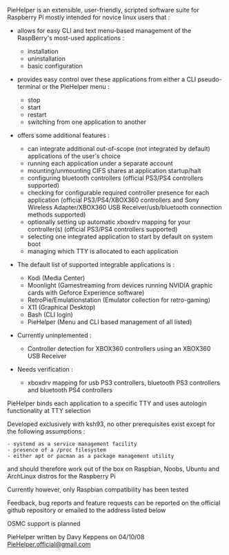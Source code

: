 PieHelper is an extensible, user-friendly, scripted software suite for Raspberry Pi
mostly intended for novice linux users that :

* allows for easy CLI and text menu-based management of the RaspBerry's most-used applications :
	- installation
	- uninstallation
	- basic configuration
* provides easy control over these applications from either a CLI pseudo-terminal or the PieHelper menu :
	- stop
	- start
	- restart
	- switching from one application to another
* offers some additional features :
	- can integrate additional out-of-scope (not integrated by default) applications of the user's choice
	- running each application under a separate account
	- mounting/unmounting CIFS shares at application startup/halt
	- configuring bluetooth controllers (official PS3/PS4 controllers supported)
	- checking for configurable required controller presence for each application (official PS3/PS4/XBOX360 controllers and Sony Wireless Adapter/XBOX360 USB Receiver/usb/bluetooth connection methods supported)
	- optionally setting up automatic xboxdrv mapping for your controller(s) (official PS3/PS4 controllers supported)
	- selecting one integrated application to start by default on system boot
	- managing which TTY is allocated to each application

* The default list of supported integrable applications is :
	- Kodi (Media Center)
	- Moonlight (Gamestreaming from devices running NVIDIA graphic cards with Geforce Experience software)
	- RetroPie/Emulationstation (Emulator collection for retro-gaming)
	- X11 (Graphical Desktop)
	- Bash (CLI login)
	- PieHelper (Menu and CLI based management of all listed)
* Currently uninplemented :
	- Controller detection for XBOX360 controllers using an XBOX360 USB Receiver
* Needs verification :
	- xboxdrv mapping for usb PS3 controllers, bluetooth PS3 controllers and bluetooth PS4 controllers

PieHelper binds each application to a specific TTY and uses autologin functionality at TTY selection 

Developed exclusively with ksh93, no other prerequisites exist except for the following assumptions :

	- systemd as a service management facility
	- presence of a /proc filesystem
	- either apt or pacman as a package management utility

and should therefore work out of the box on Raspbian, Noobs, Ubuntu and ArchLinux distros for the Raspberry Pi

Currently however, only Raspbian compatibility has been tested

Feedback, bug reports and feature requests can be reported on the official github repository
or emailed to the address listed below

OSMC support is planned

PieHelper written by Davy Keppens on 04/10/08
PieHelper.official@gmail.com
